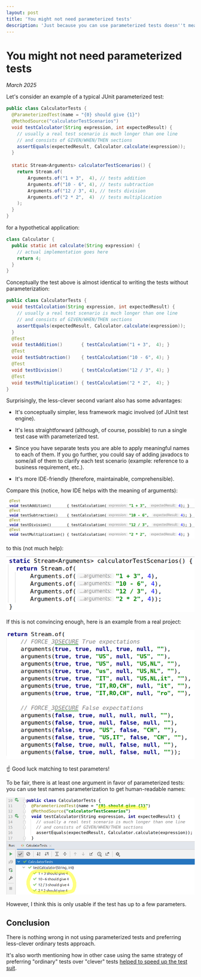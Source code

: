 ```yaml
---
layout: post
title: 'You might not need parameterized tests'
description: 'Just because you can use parameterized tests doesn''t mean you should. I explain why and propose an alternative'
---
```


# You might not need parameterized tests

_March 2025_

Let's consider an example of a typical JUnit parameterized test:

```java
public class CalculatorTests {
  @ParameterizedTest(name = "{0} should give {1}")
  @MethodSource("calculatorTestScenarios")
  void testCalculator(String expression, int expectedResult) {
    // usually a real test scenario is much longer than one line
    // and consists of GIVEN/WHEN/THEN sections
    assertEquals(expectedResult, Calculator.calculate(expression));
  }

  static Stream<Arguments> calculatorTestScenarios() {
    return Stream.of(
        Arguments.of("1 + 3",  4), // tests addition
        Arguments.of("10 - 6", 4), // tests subtraction 
        Arguments.of("12 / 3", 4), // tests division
        Arguments.of("2 * 2",  4)  // tests multiplication
    );
  }
}
```
    
for a hypothetical application:
```java
class Calculator {
  public static int calculate(String expression) {
    // actual implementation goes here
    return 4;
  }
}
```

Conceptually the test above is almost identical to writing the tests without parameterization:

```java
public class CalculatorTests {
  void testCalculation(String expression, int expectedResult) {
    // usually a real test scenario is much longer than one line
    // and consists of GIVEN/WHEN/THEN sections
    assertEquals(expectedResult, Calculator.calculate(expression));
  }
  @Test
  void testAddition()       { testCalculation("1 + 3",  4); }
  @Test
  void testSubtraction()    { testCalculation("10 - 6", 4); }
  @Test
  void testDivision()       { testCalculation("12 / 3", 4); }
  @Test
  void testMultiplication() { testCalculation("2 * 2",  4); }
}
```

Surprisingly, the less-clever second variant also has some advantages:

- It's conceptually simpler, less framework magic involved (of JUnit test engine).

- It's less straightforward (although, of course, possible) to run a single test case with parameterized test.
             
- Since you have separate tests you are able to apply meaningful names to each of them. If you go further, you could say of adding javadocs to some/all of them to clarify each test scenario (example: reference to a business requirement, etc.).

- It's more IDE-friendly (therefore, maintainable, comprehensible).

Compare this (notice, how IDE helps with the meaning of arguments):

![](param_tests1.png)

to this (not much help):

![](param_tests2.png)

If this is not convincing enough, here is an example from a real project:

![](param_tests3.png)

☝ Good luck matching to test parameters!

To be fair, there is at least one argument in favor of parameterized tests: you can use test names parameterization to get human-readable names:

![](param_tests4.png)

However, I think this is only usable if the test has up to a few parameters.

## Conclusion

There is nothing wrong in not using parameterized tests and preferring less-clever ordinary tests approach.

It's also worth mentioning how in other case using the same strategy of preferring "ordinary" tests over "clever" tests [helped to speed up the test suit](optimize_tests.md). 


